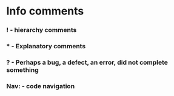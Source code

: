 # Info comments
### ! - hierarchy comments
### * - Explanatory comments
### ? - Perhaps a bug, a defect, an error, did not complete something
### Nav: - code navigation